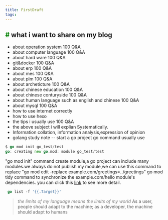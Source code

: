 ```yaml
---
title: FirstDraft
tags:
---
```


## <font color="green">\#</font> what i want to share on my blog

- about operation system 100 Q&A
- about computer language 100 Q&A
- about hard ware 100 Q&A
- git&docker 100 Q&A
- about erp 100 Q&A
- about mes 100 Q&A
- about plm 100 Q&A
- about archeticture 100 Q&A
- about chinese education 100 Q&A
- about chinese conturyside 100 Q&A
- about human language such as english and chinese 100 Q&A
- about mysql 100 Q&A
- how to use internet correctly
- how to use hexo
- the tips i usually use 100 Q&A
- the above subject i will explian Systematically.
- Information collation, information analysis,expression of opinion
- golang study note
-- start a go project
go command usually use

``` go
$ go mod init go_test/test
go: creating new go.mod: module go_test/test
```

"go mod init"  command create module,a go project can include many modules.we always do not publish my module,we can use this command to replace 
"go mod edit -replace example.com/greetings=../greetings"
 go mod tidy command to synchronize the example.com/hello module's dependencies.
 you can click this [link](https://go.dev/doc/tutorial/call-module-code) to see more detail.



``` go
 go list -f '{{.Target}}'
```

> <font color="gray"> *the limits of my language means the limits of my world* </font>
> As a user, people should adapt to the machine; as a developer, the machine should adapt to humans


  